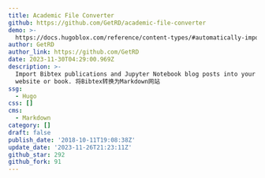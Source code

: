 ```yaml
---
title: Academic File Converter
github: https://github.com/GetRD/academic-file-converter
demo: >-
  https://docs.hugoblox.com/reference/content-types/#automatically-import-publications-from-bibtex
author: GetRD
author_link: https://github.com/GetRD
date: 2023-11-30T04:29:00.969Z
description: >-
  Import Bibtex publications and Jupyter Notebook blog posts into your Markdown
  website or book. 将Bibtex转换为Markdown网站
ssg:
  - Hugo
css: []
cms:
  - Markdown
category: []
draft: false
publish_date: '2018-10-11T19:08:38Z'
update_date: '2023-11-26T21:23:11Z'
github_star: 292
github_fork: 91
---
```


